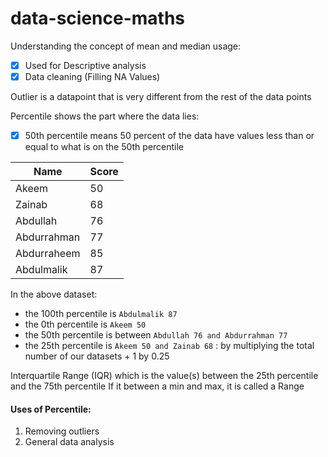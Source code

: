# data-science-maths

Understanding the concept of mean and median usage:
- [x] Used for Descriptive analysis
- [x] Data cleaning (Filling NA Values)

Outlier is a datapoint that is very different from the rest of the data points

Percentile shows the part where the data lies:
- [x] 50th percentile means 50 percent of the data have values less than or equal to what is on the 50th percentile

| Name | Score |
| ---- |-------|
| Akeem | 50    |
| Zainab | 68    | 
| Abdullah | 76    |
|Abdurrahman | 77    |
| Abdurraheem | 85    |
| Abdulmalik | 87    |

In the above dataset:
- the 100th percentile is `Abdulmalik 87`
- the 0th percentile is `Akeem 50`
- the 50th percentile is between `Abdullah 76 and Abdurrahman 77`
- the 25th percentile is `Akeem 50 and Zainab 68` : by multiplying the total number of our datasets + 1 by 0.25

Interquartile Range (IQR) which is the value(s) between the 25th percentile and the 75th percentile 
If it between a min and max, it is called a Range

#### Uses of Percentile:
1. Removing outliers
2. General data analysis